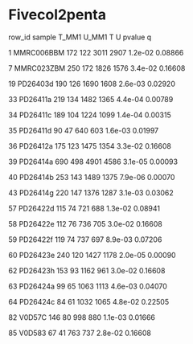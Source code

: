 # Fivecol2penta


 row_id  sample T_MM1 U_MM1    T    U  pvalue       q
   
1  MMRC006BBM   172   122 3011 2907 1.2e-02 0.08866

7  MMRC023ZBM   250   172 1826 1576 3.4e-02 0.16608

19   PD26403d   190   126 1690 1608 2.6e-03 0.02920

33   PD26411a   219   134 1482 1365 4.4e-04 0.00789

34   PD26411c   189   104 1224 1099 1.4e-04 0.00315

35   PD26411d    90    47  640  603 1.6e-03 0.01997

36   PD26412a   175   123 1475 1354 3.3e-02 0.16608

39   PD26414a   690   498 4901 4586 3.1e-05 0.00093

40   PD26414b   253   143 1489 1375 7.9e-06 0.00070

43   PD26414g   220   147 1376 1287 3.1e-03 0.03062

57   PD26422d   115    74  721  688 1.3e-02 0.08941

58   PD26422e   112    76  736  705 3.0e-02 0.16608

59   PD26422f   119    74  737  697 8.9e-03 0.07206

60   PD26423e   240   120 1427 1178 2.0e-05 0.00090

62   PD26423h   153    93 1162  961 3.0e-02 0.16608

63   PD26424a    99    65 1063 1113 4.6e-03 0.04070

64   PD26424c    84    61 1032 1065 4.8e-02 0.22505

82     V0D57C   146    80  998  880 1.1e-03 0.01666

85     V0D583    67    41  763  737 2.8e-02 0.16608

